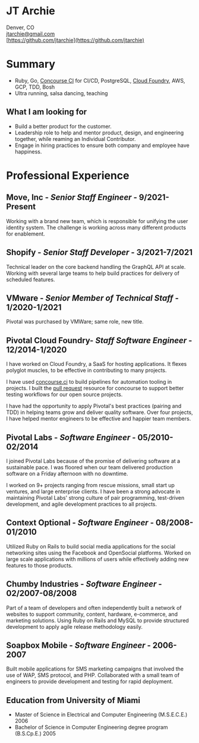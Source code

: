 # JT Archie

Denver, CO\
[jtarchie@gmail.com](mailto:jtarchie@gmail.com)\
[https://github.com/jtarchie](https://github.com/jtarchie)

# Summary

- Ruby, Go, [Concourse CI](https://concourse.ci) for CI/CD, PostgreSQL,
  [Cloud Foundry](https://cloudfoundry.org), AWS, GCP, TDD, Bosh
- Ultra running, salsa dancing, teaching

## What I am looking for

- Build a better product for the customer.
- Leadership role to help and mentor product, design, and engineering together,
  while reaming an Individual Contributor.
- Engage in hiring practices to ensure both company and employee have happiness.

# Professional Experience

## Move, Inc - _Senior Staff Engineer_ - **9/2021-Present**

Working with a brand new team, which is responsible for unifying the user
identity system. The challenge is working across many different products for
enablement.

## Shopify - _Senior Staff Developer_ - **3/2021-7/2021**

Technical leader on the core backend handling the GraphQL API at scale. Working
with several large teams to help build practices for delivery of scheduled
features.

## VMware - _Senior Member of Technical Staff_ - **1/2020-1/2021**

Pivotal was purchased by VMWare; same role, new title.

## Pivotal Cloud Foundry- _Staff Software Engineer_ - **12/2014-1/2020**

I have worked on Cloud Foundry, a SaaS for hosting applications. It flexes
polyglot muscles, to be effective in contributing to many projects.

I have used [concourse.ci](https://concourse.ci) to build pipelines for
automation tooling in projects. I built the
[pull request](https://github.com/jtarchie/pullrequest-resource) resource for
concourse to support better testing workflows for our open source projects.

I have had the opportunity to apply Pivotal's best practices (pairing and TDD)
in helping teams grow and deliver quality software. Over four projects, I have
helped mentor engineers to be effective and happier team members.

## Pivotal Labs - _Software Engineer_ - **05/2010-02/2014**

I joined Pivotal Labs because of the promise of delivering software at a
sustainable pace. I was floored when our team delivered production software on a
Friday afternoon with no downtime.

I worked on 9+ projects ranging from rescue missions, small start up ventures,
and large enterprise clients. I have been a strong advocate in maintaining
Pivotal Labs' strong culture of pair programming, test-driven development, and
agile development practices to all projects.

## Context Optional - _Software Engineer_ - **08/2008-01/2010**

Utilized Ruby on Rails to build social media applications for the social
networking sites using the Facebook and OpenSocial platforms. Worked on large
scale applications with millions of users while effectively adding new features
to those products.

## Chumby Industries - _Software Engineer_ - **02/2007-08/2008**

Part of a team of developers and often independently built a network of websites
to support community, content, hardware, e-commerce, and marketing solutions.
Using Ruby on Rails and MySQL to provide structured development to apply agile
release methodology easily.

## Soapbox Mobile - _Software Engineer_ - **2006-2007**

Built mobile applications for SMS marketing campaigns that involved the use of
WAP, SMS protocol, and PHP. Collaborated with a small team of engineers to
provide development and testing for rapid deployment.

## Education from University of Miami

- Master of Science in Electrical and Computer Engineering (M.S.E.C.E.) 2006
- Bachelor of Science in Computer Engineering degree program (B.S.Cp.E.) 2005
